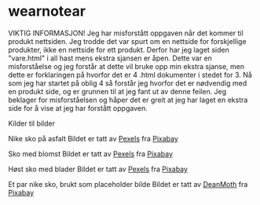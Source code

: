# wearnotear

VIKTIG INFORMASJON!
Jeg har misforstått oppgaven når det kommer til produkt nettsiden. Jeg trodde det var spurt om en nettside for forskjellige produkter, ikke en nettside for ett produkt. Derfor har jeg laget siden "vare.html" i all hast mens ekstra sjansen er åpen. Dette var en misforståelse og jeg forstår at dette vil bruke opp min ekstra sjanse, men dette er forklaringen på hvorfor det er 4 .html dokumenter i stedet for 3.
Nå som jeg har startet på oblig 4 så forstår jeg hvorfor det er nødvendig med en produkt side, og er grunnen til at jeg fant ut av denne feilen. Jeg beklager for misforståelsen og håper det er greit at jeg har laget en ekstra side for å vise at jeg har forstått oppgaven.

Kilder til bilder 

Nike sko på asfalt
Bildet er tatt av <a href="https://pixabay.com/no/users/pexels-2286921/">Pexels</a> fra <a href="https://pixabay.com/no/photos/føtter-fottøy-nike-sko-joggesko-1840619/">Pixabay</a>

Sko med blomst
Bildet er tatt av <a href="https://pixabay.com/no/users/pexels-2286921/">Pexels</a> fra <a href="https://pixabay.com/no/photos/alene-føtter-sko-snørebånd-1869914/">Pixabay</a>

Høst sko med blader
Bildet er tatt av <a href="https://pixabay.com/no/users/pexels-2286921/">Pexels</a> fra <a href="https://pixabay.com/no/photos/høst-støvler-tørre-blader-falle-1869461/">Pixabay</a>

Et par nike sko, brukt som placeholder bilde
Bildet er tatt av <a href="https://pixabay.com/no/users/deanmoth-20152640/">DeanMoth</a> fra <a href="https://pixabay.com/no/vectors/tennis-sko-fottøy-mote-nike-7968714/">Pixabay</a>
